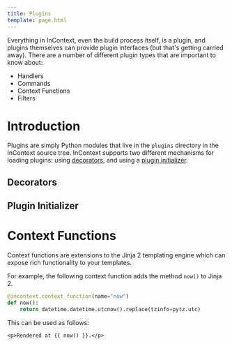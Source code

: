 ```yaml
---
title: Plugins
template: page.html
---
```


Everything in InContext, even the build process itself, is a plugin, and plugins themselves can provide plugin interfaces (but that's getting carried away). There are a number of different plugin types that are important to know about:

- Handlers
- Commands
- Context Functions
- Filters

# Introduction

Plugins are simply Python modules that live in the `plugins` directory in the InContext source tree. InContext supports two different mechanisms for loading plugins: using [decorators](#decorators), and using a [plugin initializer](#plugin-initializer).

## Decorators

## Plugin Initializer

# Context Functions

Context functions are extensions to the Jinja 2 templating engine which can expose rich functionality to your templates.

For example, the following context function adds the method `now()` to Jinja 2.

```python
@incontext.context_function(name="now")
def now():
    return datetime.datetime.utcnow().replace(tzinfo=pytz.utc)
```

This can be used as follows:

```
<p>Rendered at {{ now() }}.</p>
```
